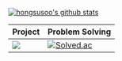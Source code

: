 [![hongsusoo's github stats](https://github-readme-stats.vercel.app/api?username=hongsusoo&hide=issues&show_icons=true&theme=dracula)](https://github.com/hongsusoo/github-readme-stats)

|Project|Problem Solving|
|---|---|
|<a href="https://www.notion.so/PJT_Master-c921c5973d2a440fa4e60053cb7ed289" target="_blank"><img src="https://img.shields.io/badge/Notion-000000?style=flat-square&logo=Notion&logoColor=white"/></a>|[![Solved.ac](http://mazassumnida.wtf/api/mini/generate_badge?boj=hyhgoodgo7)](https://solved.ac/hyhgoodgo7)|
